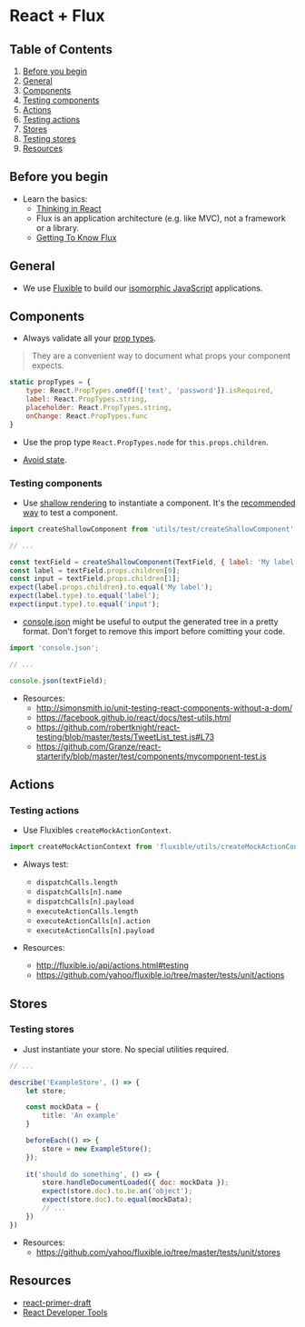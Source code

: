 # React + Flux

## Table of Contents

1. [Before you begin](#before-you-begin)
1. [General](#general)
1. [Components](#components)
  1. [Testing components](#testing-components)
1. [Actions](#actions)
  1. [Testing actions](#testing-actions)
1. [Stores](#stores)
  1. [Testing stores](#testing-stores)
1. [Resources](#resources)

## Before you begin

  - Learn the basics:
    - [Thinking in React](https://facebook.github.io/react/docs/thinking-in-react.html)
    - Flux is an application architecture (e.g. like MVC), not a framework or a library.
    - [Getting To Know Flux](https://scotch.io/tutorials/getting-to-know-flux-the-react-js-architecture)
  
## General

  - We use [Fluxible](http://fluxible.io/) to build our [isomorphic JavaScript](http://www.sitepoint.com/isomorphic-javascript-applications/) applications.

## Components

  - Always validate all your [prop types](https://facebook.github.io/react/docs/reusable-components.html#prop-validation).
  > They are a convenient way to document what props your component expects.

  ```javascript
  static propTypes = {
      type: React.PropTypes.oneOf(['text', 'password']).isRequired,
      label: React.PropTypes.string,
      placeholder: React.PropTypes.string,
      onChange: React.PropTypes.func
  }
  ```
  
  - Use the prop type `React.PropTypes.node` for `this.props.children`.

  - [Avoid state](https://facebook.github.io/react/docs/interactivity-and-dynamic-uis.html#what-components-should-have-state).

### Testing components

  - Use [shallow rendering](https://facebook.github.io/react/docs/test-utils.html#shallow-rendering) to instantiate a component. It's the [recommended way](https://discuss.reactjs.org/t/whats-the-prefered-way-to-test-react-js-components/26) to test a component.

  ```javascript
  import createShallowComponent from 'utils/test/createShallowComponent';
  
  // ...
  
  const textField = createShallowComponent(TextField, { label: 'My label' });
  const label = textField.props.children[0];
  const input = textField.props.children[1];
  expect(label.props.children).to.equal('My label');
  expect(label.type).to.equal('label');
  expect(input.type).to.equal('input');
  ```

  - [console.json](https://www.npmjs.com/package/console.json) might be useful to output the generated tree in a pretty format. Don't forget to remove this import before comitting your code.
  
  ```javascript
  import 'console.json';
  
  // ...
  
  console.json(textField);
  ```

  - Resources:
    - http://simonsmith.io/unit-testing-react-components-without-a-dom/
    - https://facebook.github.io/react/docs/test-utils.html
    - https://github.com/robertknight/react-testing/blob/master/tests/TweetList_test.js#L73
    - https://github.com/Granze/react-starterify/blob/master/test/components/mycomponent-test.js

## Actions

### Testing actions

  - Use Fluxibles `createMockActionContext`.
  
  ```javascript
  import createMockActionContext from 'fluxible/utils/createMockActionContext';
  ```
  
  - Always test:
    - `dispatchCalls.length`
    - `dispatchCalls[n].name`
    - `dispatchCalls[n].payload`
    - `executeActionCalls.length`
    - `executeActionCalls[n].action`
    - `executeActionCalls[n].payload`
  
  - Resources:
    - http://fluxible.io/api/actions.html#testing
    - https://github.com/yahoo/fluxible.io/tree/master/tests/unit/actions

## Stores

### Testing stores

  - Just instantiate your store. No special utilities required.

  ```javascript
  // ...
  
  describe('ExampleStore', () => {
      let store;
  
      const mockData = {
          title: 'An example'
      }
  
      beforeEach(() => {
          store = new ExampleStore();
      });
      
      it('should do something', () => {
          store.handleDocumentLoaded({ doc: mockData });
          expect(store.doc).to.be.an('object');
          expect(store.doc).to.equal(mockData);
          // ...
      })
  })
  ```

  - Resources:
    - https://github.com/yahoo/fluxible.io/tree/master/tests/unit/stores

## Resources
  
  - [react-primer-draft](https://github.com/mikechau/react-primer-draft)
  - [React Developer Tools](https://chrome.google.com/webstore/detail/react-developer-tools/fmkadmapgofadopljbjfkapdkoienihi)
